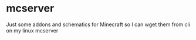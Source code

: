 # mcserver

Just some addons and schematics for Minecraft so I can wget them from cli on my linux mcserver
